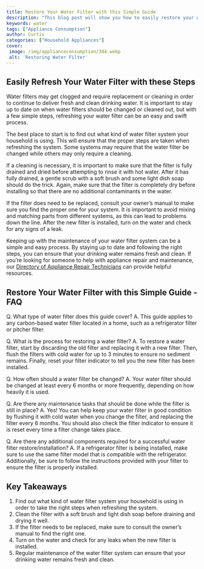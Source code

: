 ```yaml
---
title: Restore Your Water Filter with this Simple Guide
description: "This blog post will show you how to easily restore your water filter and improve the quality of your drinking water Learn the easy steps to DIY maintenance and get the top tips on how to keep your water filter in peak condition"
keywords: water
tags: ["Appliance Consumption"]
author: Curtis
categories: ["Household Appliances"]
cover: 
 image: /img/applianceconsumption/384.webp
 alt: 'Restoring Water Filter'
---
```

## Easily Refresh Your Water Filter with these Steps

Water filters may get clogged and require replacement or cleaning in order to continue to deliver fresh and clean drinking water. It is important to stay up to date on when water filters should be changed or cleaned out, but with a few simple steps, refreshing your water filter can be an easy and swift process. 

The best place to start is to find out what kind of water filter system your household is using. This will ensure that the proper steps are taken when refreshing the system. Some systems may require that the water filter be changed while others may only require a cleaning. 

If a cleaning is necessary, it is important to make sure that the filter is fully drained and dried before attempting to rinse it with hot water. After it has fully drained, a gentle scrub with a soft brush and some light dish soap should do the trick. Again, make sure that the filter is completely dry before installing so that there are no additional contaminants in the water. 

If the filter does need to be replaced, consult your owner’s manual to make sure you find the proper one for your system. It is important to avoid mixing and matching parts from different systems, as this can lead to problems down the line. After the new filter is installed, turn on the water and check for any signs of a leak. 

Keeping up with the maintenance of your water filter system can be a simple and easy process. By staying up to date and following the right steps, you can ensure that your drinking water remains fresh and clean. If you’re looking for someone to help with appliance repair and maintenance, our [Directory of Appliance Repair Technicians](./pages/appliance-repair-technicians) can provide helpful resources.

## Restore Your Water Filter with this Simple Guide - FAQ

Q. What type of water filter does this guide cover? 
A. This guide applies to any carbon-based water filter located in a home, such as a refrigerator filter or pitcher filter. 

Q. What is the process for restoring a water filter? 
A. To restore a water filter, start by discarding the old filter and replacing it with a new filter. Then, flush the filters with cold water for up to 3 minutes to ensure no sediment remains. Finally, reset your filter indicator to tell you the new filter has been installed. 

Q. How often should a water filter be changed? 
A. Your water filter should be changed at least every 6 months or more frequently, depending on how heavily it is used. 

Q. Are there any maintenance tasks that should be done while the filter is still in place? 
A. Yes! You can help keep your water filter in good condition by flushing it with cold water when you change the filter, and replacing the filter every 6 months. You should also check the filter indicator to ensure it is reset every time a filter change takes place. 

Q. Are there any additional components required for a successful water filter restore/installation? 
A. If a refrigerator filter is being installed, make sure to use the same filter model that is compatible with the refrigerator. Additionally, be sure to follow the instructions provided with your filter to ensure the filter is properly installed.

## Key Takeaways
1. Find out what kind of water filter system your household is using in order to take the right steps when refreshing the system.
2. Clean the filter with a soft brush and light dish soap before draining and drying it well.
3. If the filter needs to be replaced, make sure to consult the owner’s manual to find the right one.
4. Turn on the water and check for any leaks when the new filter is installed.
5. Regular maintenance of the water filter system can ensure that your drinking water remains fresh and clean.
